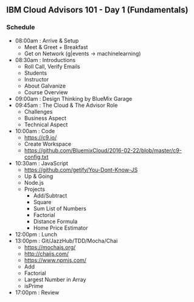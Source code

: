 ## IBM Cloud Advisors 101 - Day 1 (Fundamentals)

### Schedule

- 08:00am : Arrive & Setup
  - Meet & Greet + Breakfast
  - Get on Network (g|events -> machinelearning)
- 08:30am : Introductions
  - Roll Call, Verify Emails
  - Students
  - Instructor
  - About Galvanize
  - Course Overview
- 09:00am : Design Thinking by BlueMix Garage
- 09:45am : The Cloud & The Advisor Role
  - Challenges
  - Business Aspect
  - Technical Aspect
- 10:00am : Code
  - https://c9.io/
  - Create Workspace
  - https://github.com/BluemixCloud/2016-02-22/blob/master/c9-config.txt
- 10:30am : JavaScript
  - https://github.com/getify/You-Dont-Know-JS
  - Up & Going
  - Node.js
  - Projects
    - Add/Subtract
    - Square
    - Sum List of Numbers
    - Factorial
    - Distance Formula
    - Home Price Estimator
- 12:00pm : Lunch
- 13:00pm : Git/JazzHub/TDD/Mocha/Chai
  - https://mochajs.org/
  - http://chaijs.com/
  - https://www.npmjs.com/
  - Add
  - Factorial
  - Largest Number in Array
  - isPrime
- 17:00pm : Review
